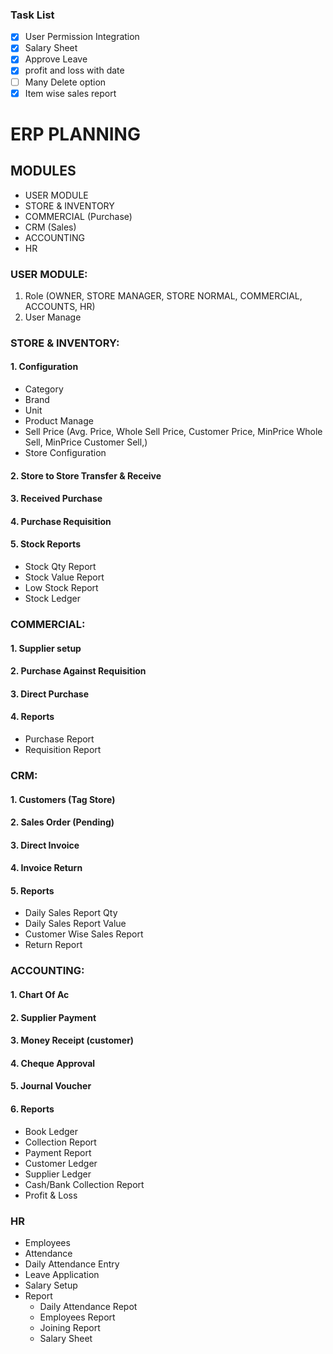 ### Task List

- [X] User Permission Integration
- [x] Salary Sheet
- [x] Approve Leave
- [x] profit and loss with date
- [ ] Many Delete option
- [x] Item wise sales report

# ERP PLANNING 

## MODULES
* USER MODULE
*	STORE & INVENTORY
*	COMMERCIAL (Purchase)
*	CRM (Sales)
*	ACCOUNTING
*	HR

### USER MODULE:
1.	Role (OWNER, STORE MANAGER, STORE NORMAL, COMMERCIAL, ACCOUNTS, HR)
2.	User Manage

### STORE & INVENTORY:
#### 1.	Configuration
*	Category
*	Brand
*	Unit
*	Product Manage
*	Sell Price (Avg. Price, Whole Sell Price, Customer Price, MinPrice Whole Sell, MinPrice Customer Sell,)
*	Store Configuration
#### 2.	Store to Store Transfer & Receive
#### 3.	Received Purchase 
#### 4.	Purchase Requisition
#### 5.	Stock Reports
* Stock Qty Report
*	Stock Value Report
*	Low Stock Report
*	Stock Ledger

### COMMERCIAL:
#### 1.	Supplier setup
#### 2.	Purchase Against Requisition
#### 3.	Direct Purchase
#### 4.	Reports
*	Purchase Report
*	Requisition Report

### CRM:
#### 1.	Customers (Tag Store)
#### 2.	Sales Order (Pending)
#### 3.	Direct Invoice
#### 4.	Invoice Return
#### 5.	Reports
*	Daily Sales Report Qty
*	Daily Sales Report Value
*	Customer Wise Sales Report
*	Return Report


### ACCOUNTING:
#### 1.	Chart Of Ac
#### 2.	Supplier Payment 
#### 3.	Money Receipt (customer)
#### 4.	Cheque Approval
#### 5.	Journal Voucher
#### 6.	Reports
*  Book Ledger
*	Collection Report
*	Payment Report
*	Customer Ledger
*	Supplier Ledger
*	Cash/Bank Collection Report
*	Profit & Loss 


###  HR
*	Employees
*	Attendance
*	Daily Attendance Entry
*	Leave Application
*	Salary Setup
*	Report
    - Daily Attendance Repot
    - Employees Report
    - Joining Report
    - Salary Sheet
